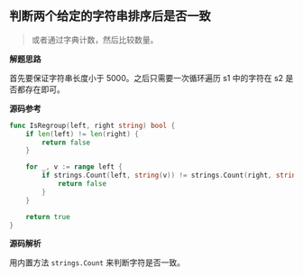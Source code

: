 ## 判断两个给定的字符串排序后是否一致

> 或者通过字典计数，然后比较数量。

**解题思路**

首先要保证字符串长度小于 5000。之后只需要一次循环遍历 s1 中的字符在 s2 是否都存在即可。

**源码参考**

```go
func IsRegroup(left, right string) bool {
	if len(left) != len(right) {
		return false
	}

	for _, v := range left {
		if strings.Count(left, string(v)) != strings.Count(right, string(v)) {
			return false
		}
	}

	return true
}
```

**源码解析**

用内置方法 `strings.Count` 来判断字符是否一致。
